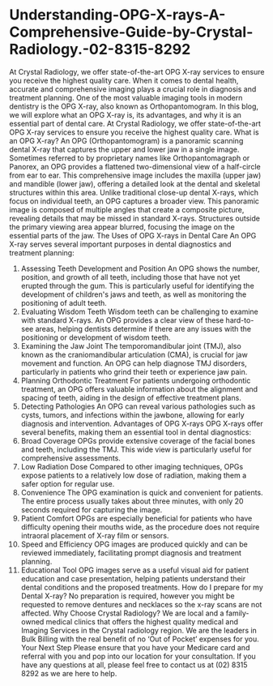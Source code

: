 # Understanding-OPG-X-rays-A-Comprehensive-Guide-by-Crystal-Radiology.-02-8315-8292
 At Crystal Radiology, we offer state-of-the-art OPG X-ray services to ensure you receive the highest quality care.
When it comes to dental health, accurate and comprehensive imaging plays a crucial role in diagnosis and treatment planning. One of the most valuable imaging tools in modern dentistry is the OPG X-ray, also known as Orthopantomogram. In this blog, we will explore what an OPG X-ray is, its advantages, and why it is an essential part of dental care. At Crystal Radiology, we offer state-of-the-art OPG X-ray services to ensure you receive the highest quality care.
What is an OPG X-ray?
An OPG (Orthopantomogram) is a panoramic scanning dental X-ray that captures the upper and lower jaw in a single image. Sometimes referred to by proprietary names like Orthopantomagraph or Panorex, an OPG provides a flattened two-dimensional view of a half-circle from ear to ear. This comprehensive image includes the maxilla (upper jaw) and mandible (lower jaw), offering a detailed look at the dental and skeletal structures within this area.
Unlike traditional close-up dental X-rays, which focus on individual teeth, an OPG captures a broader view. This panoramic image is composed of multiple angles that create a composite picture, revealing details that may be missed in standard X-rays. Structures outside the primary viewing area appear blurred, focusing the image on the essential parts of the jaw.
The Uses of OPG X-rays in Dental Care
An OPG X-ray serves several important purposes in dental diagnostics and treatment planning:
1. Assessing Teeth Development and Position
An OPG shows the number, position, and growth of all teeth, including those that have not yet erupted through the gum. This is particularly useful for identifying the development of children's jaws and teeth, as well as monitoring the positioning of adult teeth.
2. Evaluating Wisdom Teeth
Wisdom teeth can be challenging to examine with standard X-rays. An OPG provides a clear view of these hard-to-see areas, helping dentists determine if there are any issues with the positioning or development of wisdom teeth.
3. Examining the Jaw Joint
The temporomandibular joint (TMJ), also known as the craniomandibular articulation (CMA), is crucial for jaw movement and function. An OPG can help diagnose TMJ disorders, particularly in patients who grind their teeth or experience jaw pain.
4. Planning Orthodontic Treatment
For patients undergoing orthodontic treatment, an OPG offers valuable information about the alignment and spacing of teeth, aiding in the design of effective treatment plans.
5. Detecting Pathologies
An OPG can reveal various pathologies such as cysts, tumors, and infections within the jawbone, allowing for early diagnosis and intervention.
Advantages of OPG X-rays
OPG X-rays offer several benefits, making them an essential tool in dental diagnostics:
1. Broad Coverage
OPGs provide extensive coverage of the facial bones and teeth, including the TMJ. This wide view is particularly useful for comprehensive assessments.
2. Low Radiation Dose
Compared to other imaging techniques, OPGs expose patients to a relatively low dose of radiation, making them a safer option for regular use.
3. Convenience
The OPG examination is quick and convenient for patients. The entire process usually takes about three minutes, with only 20 seconds required for capturing the image.
4. Patient Comfort
OPGs are especially beneficial for patients who have difficulty opening their mouths wide, as the procedure does not require intraoral placement of X-ray film or sensors.
5. Speed and Efficiency
OPG images are produced quickly and can be reviewed immediately, facilitating prompt diagnosis and treatment planning.
6. Educational Tool
OPG images serve as a useful visual aid for patient education and case presentation, helping patients understand their dental conditions and the proposed treatments.
How do I prepare for my Dental X-ray?
No preparation is required, however you might be requested to remove dentures and necklaces so the x-ray scans are not affected.
Why Choose Crystal Radiology?
We are local and a family-owned medical clinics that offers the highest quality medical and Imaging Services in the Crystal radiology region. We are the leaders in Bulk Billing with the real benefit of no ‘Out of Pocket’ expenses for you.
Your Next Step
Please ensure that you have your Medicare card and referral with you and pop into our location for your consultation. If you have any questions at all, please feel free to contact us at (02) 8315 8292 as we are here to help.

